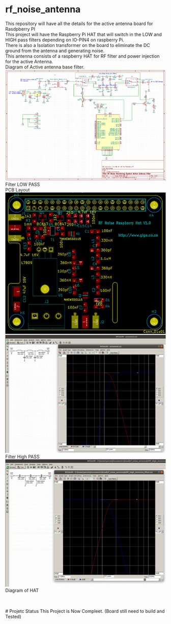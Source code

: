 # rf_noise_antenna
This repository will have all the details for the active antenna board for Rasdpberry PI<br>
This project will have the Raspberry Pi HAT that will switch in the LOW and HIGH pass filters depending on IO-PIN4 on raspberry Pi.<br>
There is also a Isolation transformer on the board to eliminate the DC ground from the antenna and generating noise.<br>
This antenna consists of a raspberry HAT for RF filter and power injection for the active Antenna.<br>
Diagram of Active antenna base filter.
![Diagram](doc/rf_noise_pi_hat_sch_v1.png?raw=true "Diagram")<br>
Filter LOW PASS<br>
PCB Layout<br>
![Filter 1](doc/rf_noise_pi_hat_v1_pcb.png?raw=true "PCB Layout")<br>
![Filter 1](doc//rf_noise_antenna_filter_1.png?raw=true "Filter 1")<br>
Filter High PASS<br>
![Filter 2](doc/rf_noise_antenna_filter_2.png?raw=true "Filter 2")<br>
Diagram of HAT<br>
<br>

<br>
# Projetc Status
This Project is Now Compleet. (Board still need to build and Tested)

